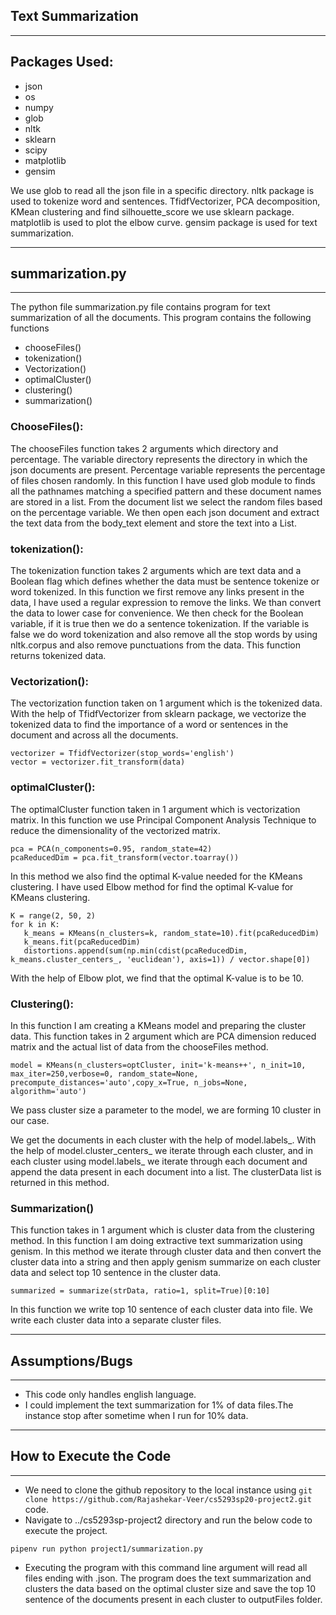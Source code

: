 ## Text Summarization

------
Packages Used:
----
- json
- os
- numpy
- glob
- nltk
- sklearn
- scipy
- matplotlib
- gensim

We use glob to read all the json file in a specific directory.
nltk package is used to tokenize word and sentences.
TfidfVectorizer, PCA decomposition, KMean clustering and find silhouette_score we use sklearn package.
matplotlib is used to plot the elbow curve.
gensim package is used for text summarization.

------
## summarization.py
----
The python file summarization.py file contains program for text summarization of all the documents. This program contains the following functions 
- chooseFiles()
- tokenization()
- Vectorization()
- optimalCluster()
- clustering()
- summarization()


### ChooseFiles():
The chooseFiles function takes 2 arguments which directory and percentage. The variable directory represents the directory in which the json documents are present. Percentage variable represents the percentage of files chosen randomly. In this function I have used glob module to finds all the pathnames matching a specified pattern and these document names are stored in a list. From the document list we select the random files based on the percentage variable. We then open each json document and extract the text data from the body_text element and store the text into a List.

### tokenization():
The tokenization function takes 2 arguments which are text data and a Boolean flag which defines whether the data must be sentence tokenize or word tokenized.
In this function we first remove any links present in the data, I have used a regular expression to remove the links. We than convert the data to lower case for convenience.
We then check for the Boolean variable, if it is true then we do a sentence tokenization.
If the variable is false we do word tokenization and also remove all the stop words by using nltk.corpus and also remove punctuations from the data.
This function returns tokenized data.

### Vectorization():
The vectorization function taken on 1 argument which is the tokenized data.
With the help of TfidfVectorizer from sklearn package, we vectorize the tokenized data to find the importance of a word or sentences in the document and across all the documents.
```
vectorizer = TfidfVectorizer(stop_words='english')
vector = vectorizer.fit_transform(data)
```
### optimalCluster():
The optimalCluster function taken in 1 argument which is vectorization matrix.
In this function we use Principal Component Analysis Technique to reduce the dimensionality of the vectorized matrix.
```
pca = PCA(n_components=0.95, random_state=42)
pcaReducedDim = pca.fit_transform(vector.toarray())
```
In this method we also find the optimal K-value needed for the KMeans clustering.
I have used Elbow method for find the optimal K-value for KMeans clustering.
```
K = range(2, 50, 2)
for k in K:
   k_means = KMeans(n_clusters=k, random_state=10).fit(pcaReducedDim)
   k_means.fit(pcaReducedDim)
   distortions.append(sum(np.min(cdist(pcaReducedDim, k_means.cluster_centers_, 'euclidean'), axis=1)) / vector.shape[0])
```
With the help of Elbow plot, we find that the optimal K-value is to be 10.

### Clustering():

In this function I am creating a KMeans model and preparing the cluster data.
This function takes in 2 argument which are PCA dimension reduced matrix and the actual list of data from the chooseFiles method.
```
model = KMeans(n_clusters=optCluster, init='k-means++', n_init=10, max_iter=250,verbose=0, random_state=None, precompute_distances='auto',copy_x=True, n_jobs=None, algorithm='auto')
```
We pass cluster size a parameter to the model, we are forming 10 cluster in our case.

We get the documents in each cluster with the help of model.labels_.
With the help of model.cluster_centers_ we iterate through each cluster, and in each cluster using model.labels_ we iterate through each document and append the data present in each document into a list.
The clusterData list is returned in this method.

### Summarization()
This function takes in 1 argument which is cluster data from the clustering method.
In this function I am doing extractive text summarization using genism.
In this method we iterate through cluster data and then convert the cluster data into a string and then apply genism summarize on each cluster data and select top 10 sentence in the cluster data.
```
summarized = summarize(strData, ratio=1, split=True)[0:10]
```
In this function we write top 10 sentence of each cluster data into file.
We write each cluster data into a separate cluster files.

 ------
## Assumptions/Bugs
----
- This code only handles english language.
- I could implement the text summarization for 1% of data files.The instance stop after sometime when I run for 10% data.

 ------
## How to Execute the Code
----
- We need to clone the github repository to the local instance using ``` git clone https://github.com/Rajashekar-Veer/cs5293sp20-project2.git ``` code.
- Navigate to ../cs5293sp-project2 directory and run the below code to execute the project.

```
pipenv run python project1/summarization.py
```
- Executing the program with this command line argument will read all files ending with .json. The program does the text summarization and clusters the data based on the optimal cluster size and save the top 10 sentence of the documents present in each cluster to outputFiles folder.
